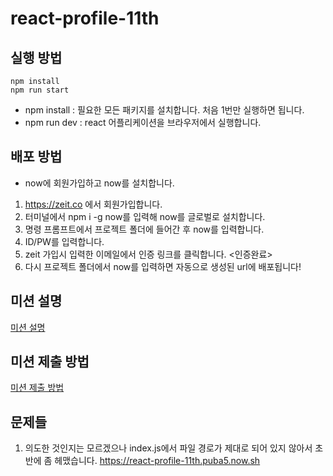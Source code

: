 # react-profile-11th

## 실행 방법

```
npm install
npm run start
```

- npm install : 필요한 모든 패키지를 설치합니다. 처음 1번만 실행하면 됩니다.
- npm run dev : react 어플리케이션을 브라우저에서 실행합니다.

## 배포 방법

- now에 회원가입하고 now를 설치합니다.

1. https://zeit.co 에서 회원가입합니다.
2. 터미널에서 npm i -g now를 입력해 now를 글로벌로 설치합니다.
3. 명령 프롬프트에서 프로젝트 폴더에 들어간 후 now를 입력합니다.
4. ID/PW를 입력합니다.
5. zeit 가입시 입력한 이메일에서 인증 링크를 클릭합니다. <인증완료>
6. 다시 프로젝트 폴더에서 now를 입력하면 자동으로 생성된 url에 배포됩니다!

## 미션 설명

[미션 설명](./docs/mission-description/README.md)

## 미션 제출 방법

[미션 제출 방법](./docs/how-to-submit/README.md)

## 문제들

1. 의도한 것인지는 모르겠으나 index.js에서 파일 경로가 제대로 되어 있지 않아서 초반에 좀 헤맸습니다. https://react-profile-11th.puba5.now.sh
